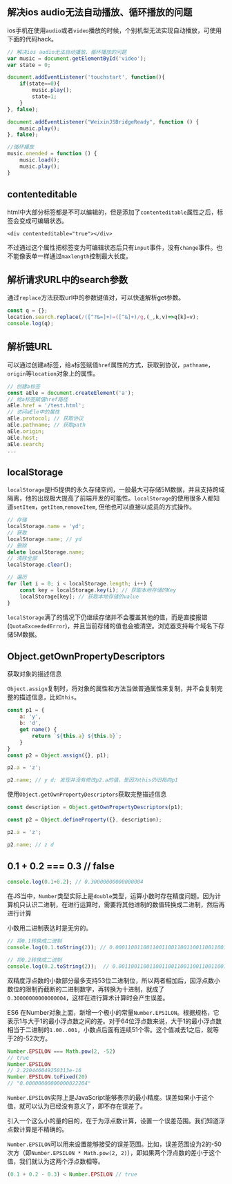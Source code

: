 ## 解决ios audio无法自动播放、循环播放的问题

ios手机在使用`audio`或者`video`播放的时候，个别机型无法实现自动播放，可使用下面的代码hack。

```js
// 解决ios audio无法自动播放、循环播放的问题
var music = document.getElementById('video');
var state = 0;

document.addEventListener('touchstart', function(){
    if(state==0){
        music.play();
        state=1;
    }
}, false);

document.addEventListener("WeixinJSBridgeReady", function () {
    music.play();
}, false);

//循环播放
music.onended = function () {
    music.load();
    music.play();
}
```

## contenteditable

html中大部分标签都是不可以编辑的，但是添加了`contenteditable`属性之后，标签会变成可编辑状态。

```
<div contenteditable="true"></div>
```

不过通过这个属性把标签变为可编辑状态后只有`input`事件，没有`change`事件。也不能像表单一样通过`maxlength`控制最大长度。

## 解析请求URL中的search参数

通过`replace`方法获取url中的参数键值对，可以快速解析get参数。

```js
const q = {};
location.search.replace(/([^?&=]+)=([^&]+)/g,(_,k,v)=>q[k]=v);
console.log(q);
```

## 解析链URL

可以通过创建a标签，给`a`标签赋值`href`属性的方式，获取到协议，`pathname`，`origin`等`location`对象上的属性。

```js
// 创建a标签
const aEle = document.createElement('a');
// 给a标签赋值href路径
aEle.href = '/test.html';
// 访问aEle中的属性
aEle.protocol; // 获取协议
aEle.pathname; // 获取path
aEle.origin;
aEle.host;
aEle.search;
...
```

## localStorage

`localStorage`是H5提供的永久存储空间，一般最大可存储5M数据，并且支持跨域隔离，他的出现极大提高了前端开发的可能性。`localStorage`的使用很多人都知道`setItem`，`getItem`,`removeItem`, 但他也可以直接以成员的方式操作。

```js
// 存储
localStorage.name = 'yd';
// 获取
localStorage.name; // yd
// 删除
delete localStorage.name;
// 清除全部
localStorage.clear();

// 遍历
for (let i = 0; i < localStorage.length; i++) {
    const key = localStorage.key(i); // 获取本地存储的Key
    localStorage[key]; // 获取本地存储的value
}
```

`localStorage`满了的情况下仍继续存储并不会覆盖其他的值，而是直接报错(`QuotaExceededError`)，并且当前存储的值也会被清空。浏览器支持每个域名下存储5M数据。

## Object.getOwnPropertyDescriptors

获取对象的描述信息

`Object.assign`复制时，将对象的属性和方法当做普通属性来复制，并不会复制完整的描述信息，比如`this`。

```js
const p1 = {
    a: 'y',
    b: 'd',
    get name() {
        return `${this.a} ${this.b}`;
    }
}
const p2 = Object.assign({}, p1);

p2.a = 'z';

p2.name; // y d; 发现并没有修改p2.a的值，是因为this仍旧指向p1
```

使用`Object.getOwnPropertyDescriptors`获取完整描述信息

```js
const description = Object.getOwnPropertyDescriptors(p1);

const p2 = Object.defineProperty({}, description);

p2.a = 'z';

p2.name; // z d
```

## 0.1 + 0.2 === 0.3 // false

```js
console.log(0.1+0.2); // 0.30000000000000004
```

在JS当中，`Number`类型实际上是`double`类型，运算小数时存在精度问题。因为计算机只认识二进制，在进行运算时，需要将其他进制的数值转换成二进制，然后再进行计算

小数用二进制表达时是无穷的。

```js
// 将0.1转换成二进制
console.log(0.1.toString(2)); // 0.0001100110011001100110011001100110011001100110011001101

// 将0.2转换成二进制
console.log(0.2.toString(2));  // 0.001100110011001100110011001100110011001100110011001101
```

双精度浮点数的小数部分最多支持53位二进制位，所以两者相加后，因浮点数小数位的限制而截断的二进制数字，再转换为十进制，就成了`0.30000000000000004`，这样在进行算术计算时会产生误差。

ES6 在Number对象上面，新增一个极小的常量`Number.EPSILON`。根据规格，它表示1与大于1的最小浮点数之间的差。对于64位浮点数来说，大于1的最小浮点数相当于二进制的`1.00..001`，小数点后面有连续51个零。这个值减去1之后，就等于2的-52次方。

```js
Number.EPSILON === Math.pow(2, -52)
// true
Number.EPSILON
// 2.220446049250313e-16
Number.EPSILON.toFixed(20)
// "0.00000000000000022204"
```

`Number.EPSILON`实际上是JavaScript能够表示的最小精度。误差如果小于这个值，就可以认为已经没有意义了，即不存在误差了。

引入一个这么小的量的目的，在于为浮点数计算，设置一个误差范围。我们知道浮点数计算是不精确的。

`Number.EPSILON`可以用来设置能够接受的误差范围。比如，误差范围设为2的-50次方（即`Number.EPSILON * Math.pow(2, 2)`），即如果两个浮点数的差小于这个值，我们就认为这两个浮点数相等。

```js
(0.1 + 0.2 - 0.3) < Number.EPSILON // true
```